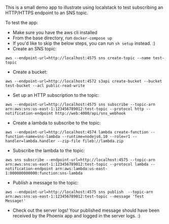 This is a small demo app to illustrate using localstack to test subscribing an HTTP/HTTPS endpoint to an SNS topic.

To test the app:
* Make sure you have the aws cli installed
* From the base directory, run `docker-compose up`
* If you'd like to skip the below steps, you can run `sh setup` instead. :)
* Create an SNS topic:
```
aws --endpoint-url=http://localhost:4575 sns create-topic --name test-topic
```
* Create a bucket:
```
aws --endpoint-url=http://localhost:4572 s3api create-bucket --bucket test-bucket --acl public-read-write
```

* Set up an HTTP subscription to the topic:
```
aws --endpoint-url=http://localhost:4575 sns subscribe --topic-arn arn:aws:sns:us-east-1:123456789012:test-topic --protocol http --notification-endpoint http://web:4000/api/sns_webhook
```
* Create a lambda to subscribe to the topic:
```
aws --endpoint-url=http://localhost:4574 lambda create-function --function-name=sns-lambda --runtime=nodejs6.10 --role=r1 --handler=lambda.handler --zip-file fileb://lambda.zip
```

* Subscribe the lambda to the topic:
```
aws sns subscribe --endpoint-url=http://localhost:4575 --topic-arn arn:aws:sns:us-east-1:123456789012:test-topic --protocol lambda --notification-endpoint arn:aws:lambda:us-east-1:000000000000:function:sns-lambda
```

* Publish a message to the topic:
```
aws --endpoint-url=http://localhost:4575 sns publish  --topic-arn arn:aws:sns:us-east-1:123456789012:test-topic --message 'Test Message!'
```
* Check out the server logs! Your published message should have been received by the Phoenix app and logged in the server logs. :)
